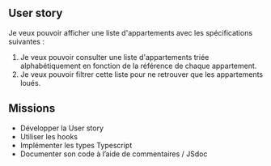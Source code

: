 ## User story

Je veux pouvoir afficher une liste d'appartements avec les spécifications suivantes :

1. Je veux pouvoir consulter une liste d'appartements triée alphabétiquement en fonction de la référence de chaque appartement.
2. Je veux pouvoir filtrer cette liste pour ne retrouver que les appartements loués.

## Missions

- Développer la User story
- Utiliser les hooks
- Implémenter les types Typescript
- Documenter son code à l’aide de commentaires / JSdoc